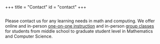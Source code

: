 +++
title = "Contact"
id = "contact"
+++

##

Please contact us for any learning needs in math and computing. We offer online and in-person <a href="https://blueridgeboost.youcanbook.me/">one-on-one instruction</a> and in-person <a href="/classes">group classes</a> for students from middle school to graduate student level in Mathematics and Computer Science.
